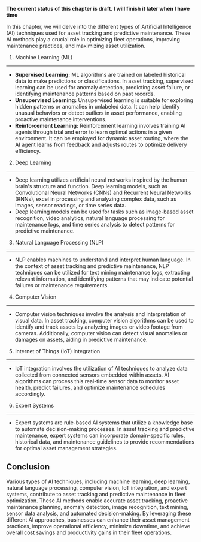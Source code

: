 **The current status of this chapter is draft. I will finish it later when I have time**

In this chapter, we will delve into the different types of Artificial Intelligence (AI) techniques used for asset tracking and predictive maintenance. These AI methods play a crucial role in optimizing fleet operations, improving maintenance practices, and maximizing asset utilization.

1. Machine Learning (ML)
------------------------

* **Supervised Learning:** ML algorithms are trained on labeled historical data to make predictions or classifications. In asset tracking, supervised learning can be used for anomaly detection, predicting asset failure, or identifying maintenance patterns based on past records.
* **Unsupervised Learning:** Unsupervised learning is suitable for exploring hidden patterns or anomalies in unlabeled data. It can help identify unusual behaviors or detect outliers in asset performance, enabling proactive maintenance interventions.
* **Reinforcement Learning:** Reinforcement learning involves training AI agents through trial and error to learn optimal actions in a given environment. It can be employed for dynamic asset routing, where the AI agent learns from feedback and adjusts routes to optimize delivery efficiency.

2. Deep Learning
----------------

* Deep learning utilizes artificial neural networks inspired by the human brain's structure and function. Deep learning models, such as Convolutional Neural Networks (CNNs) and Recurrent Neural Networks (RNNs), excel in processing and analyzing complex data, such as images, sensor readings, or time series data.
* Deep learning models can be used for tasks such as image-based asset recognition, video analytics, natural language processing for maintenance logs, and time series analysis to detect patterns for predictive maintenance.

3. Natural Language Processing (NLP)
------------------------------------

* NLP enables machines to understand and interpret human language. In the context of asset tracking and predictive maintenance, NLP techniques can be utilized for text mining maintenance logs, extracting relevant information, and identifying patterns that may indicate potential failures or maintenance requirements.

4. Computer Vision
------------------

* Computer vision techniques involve the analysis and interpretation of visual data. In asset tracking, computer vision algorithms can be used to identify and track assets by analyzing images or video footage from cameras. Additionally, computer vision can detect visual anomalies or damages on assets, aiding in predictive maintenance.

5. Internet of Things (IoT) Integration
---------------------------------------

* IoT integration involves the utilization of AI techniques to analyze data collected from connected sensors embedded within assets. AI algorithms can process this real-time sensor data to monitor asset health, predict failures, and optimize maintenance schedules accordingly.

6. Expert Systems
-----------------

* Expert systems are rule-based AI systems that utilize a knowledge base to automate decision-making processes. In asset tracking and predictive maintenance, expert systems can incorporate domain-specific rules, historical data, and maintenance guidelines to provide recommendations for optimal asset management strategies.

Conclusion
----------

Various types of AI techniques, including machine learning, deep learning, natural language processing, computer vision, IoT integration, and expert systems, contribute to asset tracking and predictive maintenance in fleet optimization. These AI methods enable accurate asset tracking, proactive maintenance planning, anomaly detection, image recognition, text mining, sensor data analysis, and automated decision-making. By leveraging these different AI approaches, businesses can enhance their asset management practices, improve operational efficiency, minimize downtime, and achieve overall cost savings and productivity gains in their fleet operations.
